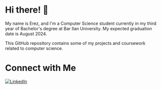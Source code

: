 # Hi there! 👋

My name is Erez, and I'm a Computer Science student currently in my third year of Bachelor's degree at Bar Ilan University.
My expected graduation date is August 2024.

This GitHub repository contains some of my projects and coursework related to computer science.

# Connect with Me

[![LinkedIn](https://img.shields.io/badge/LinkedIn-0077B5?style=for-the-badge&logo=linkedin&logoColor=white)][linkedin]

[linkedin]: https://www.linkedin.com/in/nadav-erez-elgrabli-a33293228/
